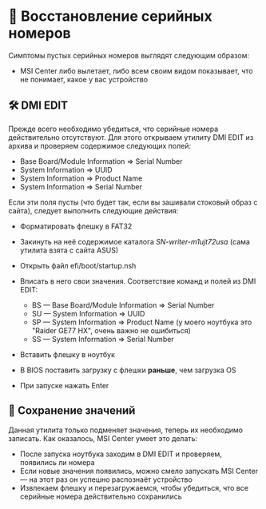 # 🔧 Восстановление серийных номеров

Симптомы пустых серийных номеров выглядят следующим образом:

- MSI Center либо вылетает, либо всем своим видом показывает, что не понимает, какое у вас устройство

## 🛠️ DMI EDIT

Прежде всего необходимо убедиться, что серийные номера действительно отсутствуют. Для этого открываем утилиту DMI EDIT из архива и проверяем содержимое следующих полей:

- Base Board/Module Information ⇒ Serial Number
- System Information ⇒ UUID
- System Information ⇒ Product Name
- System Information ⇒ Serial Number

Если эти поля пусты (что будет так, если вы зашивали стоковый образ с сайта), следует выполнить следующие действия:

- Форматировать флешку в FAT32
- Закинуть на неё содержимое каталога _SN-writer-m1ujt72usa_ (сама утилита взята с сайта ASUS)
- Открыть файл efi/boot/startup.nsh
- Вписать в него свои значения. Соответствие команд и полей из DMI EDIT:

  - BS — Base Board/Module Information ⇒ Serial Number
  - SU — System Information ⇒ UUID
  - SP — System Information ⇒ Product Name (у моего ноутбука это "Raider GE77 HX", очень важно не ошибиться)
  - SS — System Information ⇒ Serial Number

- Вставить флешку в ноутбук
- В BIOS поставить загрузку с флешки **раньше**, чем загрузка OS
- При запуске нажать Enter

## 💾 Сохранение значений

Данная утилита только подменяет значения, теперь их необходимо записать. Как оказалось, MSI Center умеет это делать:

- После запуска ноутбука заходим в DMI EDIT и проверяем, появились ли номера
- Если новые значения появились, можно смело запускать MSI Center — на этот раз он успешно распознаёт устройство
- Извлекаем флешку и перезагружаемся, чтобы убедиться, что все серийные номера действительно сохранились
